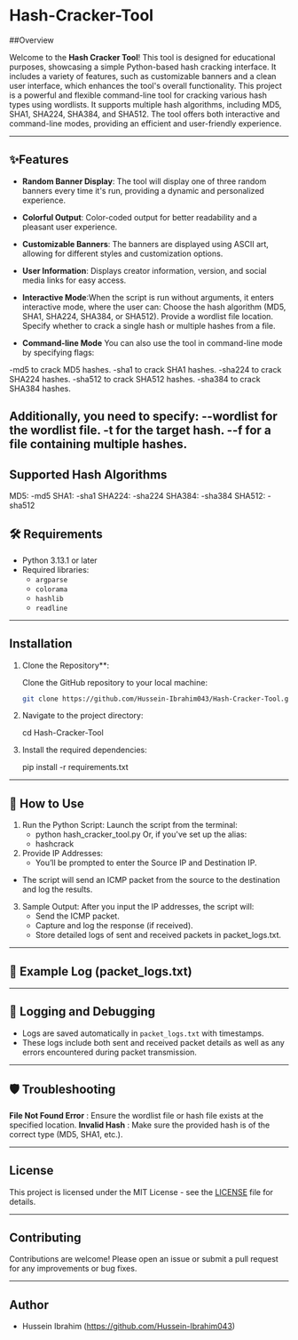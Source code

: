 # Hash-Cracker-Tool
##Overview

Welcome to the **Hash Cracker Tool**! This tool is designed for educational purposes, showcasing a simple Python-based hash cracking interface. It includes a variety of features, such as customizable banners and a clean user interface, which enhances the tool's overall functionality.
This project is a powerful and flexible command-line tool for cracking various hash types using wordlists. It supports multiple hash algorithms, including MD5, SHA1, SHA224, SHA384, and SHA512. The tool offers both interactive and command-line modes, providing an efficient and user-friendly experience.


---

## ✨Features

- **Random Banner Display**: The tool will display one of three random banners every time it's run, providing a dynamic and personalized experience.
- **Colorful Output**: Color-coded output for better readability and a pleasant user experience.
- **Customizable Banners**: The banners are displayed using ASCII art, allowing for different styles and customization options.
- **User Information**: Displays creator information, version, and social media links for easy access.
- **Interactive Mode**:When the script is run without arguments, it enters interactive mode, where the user can:
          Choose the hash algorithm (MD5, SHA1, SHA224, SHA384, or SHA512).
          Provide a wordlist file location.
          Specify whether to crack a single hash or multiple hashes from a file.
  
- **Command-line Mode**
You can also use the tool in command-line mode by specifying flags:

-md5 to crack MD5 hashes.
-sha1 to crack SHA1 hashes.
-sha224 to crack SHA224 hashes.
-sha512 to crack SHA512 hashes.
-sha384 to crack SHA384 hashes.

Additionally, you need to specify:
--wordlist for the wordlist file.
-t for the target hash.
--f for a file containing multiple hashes.
---
## Supported Hash Algorithms
  MD5: -md5
  SHA1: -sha1
  SHA224: -sha224
  SHA384: -sha384
  SHA512: -sha512
  

## 🛠️ Requirements

- Python 3.13.1 or later
- Required libraries:
  - `argparse`
  - `colorama`
  - `hashlib`
  - `readline`

---

## Installation

1. Clone the Repository**:

   Clone the GitHub repository to your local machine:

   ```bash
   git clone https://github.com/Hussein-Ibrahim043/Hash-Cracker-Tool.git

3. Navigate to the project directory:

   cd Hash-Cracker-Tool

4. Install the required dependencies:

   pip install -r requirements.txt

---

## 🚀 How to Use
1. Run the Python Script:
   Launch the script from the terminal:
     - python hash_cracker_tool.py
   Or, if you've set up the alias:
     - hashcrack
2. Provide IP Addresses:
   - You’ll be prompted to enter the Source IP and Destination IP.
- The script will send an ICMP packet from the source to the destination and log the results.
3. Sample Output:
  After you input the IP addresses, the script will:
    - Send the ICMP packet.
    - Capture and log the response (if received).
    - Store detailed logs of sent and received packets in packet_logs.txt.

---

## 📝 Example Log (packet_logs.txt)



---

## 🔧 Logging and Debugging
- Logs are saved automatically in `packet_logs.txt` with timestamps.
- These logs include both sent and received packet details as well as any errors encountered during packet transmission.

---

## 🛡️ Troubleshooting

**File Not Found Error** : Ensure the wordlist file or hash file exists at the specified location.
**Invalid Hash** : Make sure the provided hash is of the correct type (MD5, SHA1, etc.).

---

## License

This project is licensed under the MIT License - see the [LICENSE](LICENSE) file for details.

---

## Contributing

Contributions are welcome! Please open an issue or submit a pull request for any improvements or bug fixes.

---

## Author

- Hussein Ibrahim (https://github.com/Hussein-Ibrahim043)
